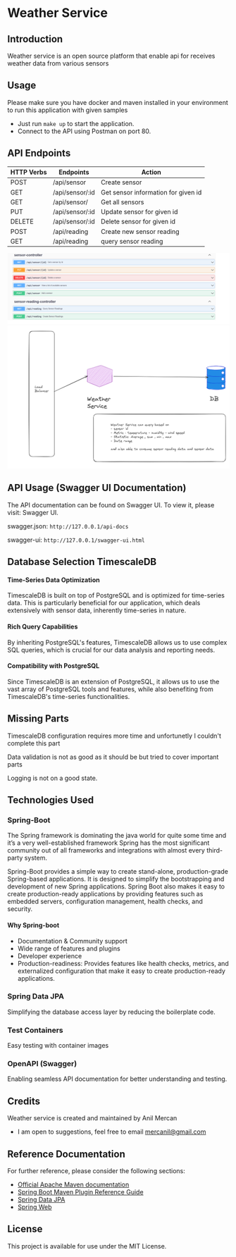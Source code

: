 # Weather Service

## Introduction

Weather service is an open source platform that enable api for receives weather data from various sensors

## Usage

Please make sure you have docker and maven installed in your environment to run this application with given samples

* Just run `make up` to start the application.
* Connect to the API using Postman on port 80.

## API Endpoints

| HTTP Verbs | Endpoints       | Action                              |
|------------|-----------------|-------------------------------------|
| POST       | /api/sensor     | Create sensor                       |
| GET        | /api/sensor/:id | Get sensor information for given id |
| GET        | /api/sensor/    | Get all sensors                     |
| PUT        | /api/sensor/:id | Update sensor for given id          |
| DELETE     | /api/sensor/:id | Delete sensor for given id          |
| POST       | /api/reading    | Create new sensor reading           |
| GET        | /api/reading    | query sensor reading                |

![Alt text](./docs/swagger-weather-service.png "API definition screenshot")
![Alt text](./docs/weather-service-sd.png "system design screenshot")


## API Usage (Swagger UI Documentation)
The API documentation can be found on Swagger UI. To view it, please visit: Swagger UI.

swagger.json: `http://127.0.0.1/api-docs`

swagger-ui: `http://127.0.0.1/swagger-ui.html`

## Database Selection TimescaleDB

#### Time-Series Data Optimization

TimescaleDB is built on top of PostgreSQL and is optimized for time-series data. This is particularly beneficial for our
application, which deals extensively with sensor data, inherently time-series in nature.

#### Rich Query Capabilities

By inheriting PostgreSQL's features, TimescaleDB allows us to use complex SQL queries, which is crucial for our data
analysis and reporting needs.

#### Compatibility with PostgreSQL

Since TimescaleDB is an extension of PostgreSQL, it allows us to use the vast array of PostgreSQL tools and features,
while also benefiting from TimescaleDB's time-series functionalities.

## Missing Parts

TimescaleDB configuration requires more time and unfortunetly I couldn't complete this part

Data validation is not as good as it should be but tried to cover important parts

Logging is not on a good state.

## Technologies Used

### Spring-Boot
The Spring framework is dominating the java world for quite some time and it’s a very well-established framework Spring has the most significant community out of all frameworks and integrations with almost every third-party system.

Spring-Boot provides a simple way to create stand-alone, production-grade Spring-based applications. It is designed to simplify the bootstrapping and development of new Spring applications. Spring Boot also makes it easy to create production-ready applications by providing features such as embedded servers, configuration management, health checks, and security.

#### Why Spring-boot
* Documentation & Community support
* Wide range of features and plugins
* Developer experience
* Production-readiness: Provides features like health checks, metrics, and externalized configuration that make it easy to create production-ready applications.

### Spring Data JPA
Simplifying the database access layer by reducing the boilerplate code.


### Test Containers

Easy testing with container images

### OpenAPI (Swagger)
Enabling seamless API documentation for better understanding and testing.


## Credits

Weather service is created and maintained by Anil Mercan

* I am open to suggestions, feel free to email mercanil@gmail.com

## Reference Documentation

For further reference, please consider the following sections:

* [Official Apache Maven documentation](https://maven.apache.org/guides/index.html)
* [Spring Boot Maven Plugin Reference Guide](https://docs.spring.io/spring-boot/docs/3.1.4/maven-plugin/reference/html/)
* [Spring Data JPA](https://docs.spring.io/spring-boot/docs/3.1.4/reference/htmlsingle/index.html#data.sql.jpa-and-spring-data)
* [Spring Web](https://docs.spring.io/spring-boot/docs/3.1.4/reference/htmlsingle/index.html#web)

## License
This project is available for use under the MIT License.
